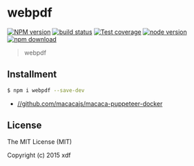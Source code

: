 # webpdf

[![NPM version][npm-image]][npm-url]
[![build status][travis-image]][travis-url]
[![Test coverage][coveralls-image]][coveralls-url]
[![node version][node-image]][node-url]
[![npm download][download-image]][download-url]

[npm-image]: https://img.shields.io/npm/v/webpdf.svg?style=flat-square
[npm-url]: https://npmjs.org/package/webpdf
[travis-image]: https://img.shields.io/travis/xudafeng/webpdf.svg?style=flat-square
[travis-url]: https://travis-ci.org/xudafeng/webpdf
[coveralls-image]: https://img.shields.io/coveralls/xudafeng/webpdf.svg?style=flat-square
[coveralls-url]: https://coveralls.io/r/xudafeng/webpdf?branch=master
[node-image]: https://img.shields.io/badge/node.js-%3E=_8-green.svg?style=flat-square
[node-url]: http://nodejs.org/download/
[download-image]: https://img.shields.io/npm/dm/webpdf.svg?style=flat-square
[download-url]: https://npmjs.org/package/webpdf

> webpdf

## Installment

``` bash
$ npm i webpdf --save-dev
```

- [//github.com/macacajs/macaca-puppeteer-docker](macaca-puppeteer-docker)

## License

The MIT License (MIT)

Copyright (c) 2015 xdf
